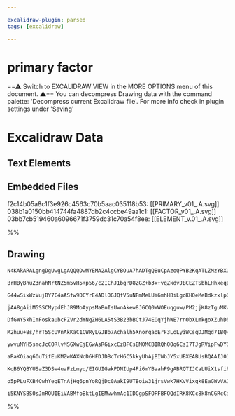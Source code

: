```yaml
---

excalidraw-plugin: parsed
tags: [excalidraw]

---
```


# primary factor



==⚠  Switch to EXCALIDRAW VIEW in the MORE OPTIONS menu of this document. ⚠== You can decompress Drawing data with the command palette: 'Decompress current Excalidraw file'. For more info check in plugin settings under 'Saving'


# Excalidraw Data
## Text Elements
## Embedded Files
f2c14b05a8c1f3e926c4563c70b5aac035118b53: [[PRIMARY_v01_.A.svg]]
038b1a0150bb414744fa4887db2c4ccbe49aa1c1: [[FACTOR_v01_.A.svg]]
03bb7cb519460a6096671f3759dc31c70a54f8ee: [[ELEMENT_v.01_.A.svg]]

%%
## Drawing
```compressed-json
N4KAkARALgngDgUwgLgAQQQDwMYEMA2AlgCYBOuA7hADTgQBuCpAzoQPYB2KqATLZMzYBXUtiRoIACyhQ4zZAHoFAc0JRJQgEYA6bGwC2CgF7N6hbEcK4OCtptbErHALRY8RMpWdx8Q1TdIEfARcZgRmBShcZQUebTiATho6IIR9BA4oZm4AbXAwUDAiiBJuCABVAE0AKQBmAFYAYQA2emSiyFhEMsJ9aKR+YsxuABYEgHZtBOb6kdqARgAGWoAO

BrHByBhuZ3nahNrtNZ5m5vH5+p56/c2IChJ1bgPD8ZGZ+b3x+vqZkdvJBCEZTSbhLHhxeqLH4rWbNRbNBKXW7WZTBbiLW7MKCkNgAawQjTY+DYpDK2OszDguECmXaxU0uGwuOUOKEHGIhOJpIk5I4lOpGSgdMgADNCPh8ABlWBoiSSRkaQLCiBYnH4gDqD0koMx2LxCGlMFl6EEHmVrOBHHC2TQ81ubCp2DU21tiwx+UgrPZVuYNtQHCEEsxCAQx

G44wSixWzVujBY7C4aASfw9DCYrE4ADlOGJQfV5uNFmMeLUY6mhHBiLgoKHQeMeBdkzxlpG+KnCMwACKpGthtAighhW4s4RwACSxD9OQAurdNMJ2QBRYLpTJT2epogcXHcANBzdsJm1/uDhC3MXBCdlZYrTTzXCLC6LTSaEbzEavEYDkYrFbjYiaDw2AjNg2CaAgYy4Lg8zYPMyrMO44ioHkHRgHaHpoR6G4dCU7JYGUuA8BA+QAL6DIUxSlBIPA

jAA8gAiiM5SSCMypdEhJR9MoAypsMaBnIsUwnAkew8JGCQ0WWOEuqguw/PM2jjK8zTguMKwSfMJy3PcxCPGg9R/kcJawoWCK/m2OEAkCIJoPWkxfHCyYrPCIwfisyIcKiSHujhqr6pyJJkuQfJUjSQpzoyzJehyRKBTywX8mFyoXlKMocfK2CKjxvl6hqWo6qmfn4oaxoqkSpS3Bakg+n66E4Q6jLOqCbqVQuxA1bugb4MGx6oA58wJLG6YJtwsJ

DfGWY5khImFoskaubcFZVr2dYNgZH6LA5tS3B23bBCtJ74EOqYjhWE7rnObXLmkgoXZuhDbp1+44cSR59qgA5HWeqYXggV4SCKQHvpoUK4CssEirUCASc0wE/LU2CFpo9RQdgyz5vMt7XPBiG5BhuybJhHTYZReF8eguC1MRRRkfkFGQFR6D0RQ6owAAsgA4gAYkktzsT0XHZUMoKafZtSbeppbzKc4zbamMm7PshzHDLUYrDwMIWcUOl6agtS1C

M2huu+Bs/hrT5ScUVnAkKaC1CWRyLGJBb7Achalh5XnorqaoErF3LoLyiWCsqDJMqd7IBQH0AJaFIfnuKqVGulCoiELAi5Qgmq6dqto+/qJUcaaFWplVHV56mDVOrAzU+cU0Xl/6XU9e9rka3XkBxhmiaoLMcs4V3CbZhwua2uczS1F8UYpjhS3Vr1BZrSsH5qT+7ntl2Pa9Z9x04ad46TrkJOQPObLENdq5ZEftxbjuaB7t1B5vdwO/fThv3/eg

ywvuMYH5smcJcCORlvMSGXwEjEGwAsRGixcCzBFCsEMOMCBIRQh0Oq6CsI7TJgRVipFwDYQgLgOAcBpTz24BRaAAJ0hlCIDbOkDBCAIAoAAIUihHGKXIygAGI3R8MWAw7AIgwpjhrPoaUvso48MXPMGRMjBHCMFKItIbDw7RSkfFCkcdaSDAgEI0gIixFc0ToXMoxcwy6P0YYtIEj9TZ11lrPRijMjKPEZnUxEhzEKIMUosRAAlYQlprQFWKFY3x

aRaKOiaq6OuTifEuKMZwKAXNcD6HFDJDBcTrH6C5kkyUhAjBIWbJY5xUBXEABUsBQAAIJ0J7hAYIIpwr5CyeEtx1IakGLYBQAEuB3oPxKfEspYjFzsmqV0npIR3pEImQwhCOIJQAA06zaHzNGD8qx9hzSWPUXR8yiT4EqNwGiqxtAGxhM5ZeEZpb90gEYNgBgKGpnoAQIQ3kznjBUgkdS3zHzRgLFCUigzskBLPo3CA0UGEshIPkwpT1H7FGhZwu

KqB6YQBYUSaZ3DSw4uaFzLmyo/EIGUIGakPDNIUp4Pi6mYBaahP9gABRQTIJCaLUiX1sfiPGqEIDcPxfyglhNeUsK5o0JoLDhSQG4dUlY1SuYsOaJK3lnZrgT0VUK7hMj6jfJWEq7hLCFW1E7HBDV9ROy1BYY0IiGrVj5kaLzDCvLZjVMWIucYerxjVJkVzViGrnJc3GOaj1Zq156pYXKk4EqNX4sjANPVXMoRcxODSsAx8MArkFKoqKbVuU4SDt

o5pPLuFXB4CwhYeqETnAjHq6pnYoRQjDc0AakI9UTBoiw31jrsVwk7HKvVixqk8EaGWvVA11adk7HqkYiwVWLmqVO8Yi5OwGr1bUeVXMfitq9XsdVXaubVJYW6eoerFwKsaE7FNaa8AcBecwLNHDc3FF4fwgRGr61wndW+l157Fz9pdXw/tCa3S7qLYsQ94tBVduWHwyDoGj2aX7W6GRuq30LGqfMRo/aFgiWtVBt807P1dvfBh5YeqaKyLdKOyM

i5KNYSBS0sJmROUIEiVABMfoBktLgIEMwwhmAc1IDCgpSFOPFBFOQdIRK8KCc8k8nCGRcCaGCO9bEbzbjYCIHAbgqm37FA4KkpCOn7RCCgFuQzpA3n0eKHYAAVggbAWRJT6bgGzNgxAECjMU8p7TFmEDgDpRAX6fpgAkRACRIAA=
```
%%